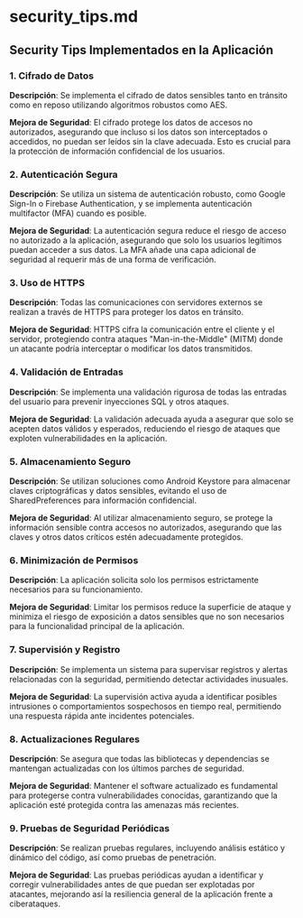 # security_tips.md

## Security Tips Implementados en la Aplicación

### 1. Cifrado de Datos
**Descripción**: Se implementa el cifrado de datos sensibles tanto en tránsito como en reposo utilizando algoritmos robustos como AES.

**Mejora de Seguridad**: El cifrado protege los datos de accesos no autorizados, asegurando que incluso si los datos son interceptados o accedidos, no puedan ser leídos sin la clave adecuada. Esto es crucial para la protección de información confidencial de los usuarios.

### 2. Autenticación Segura
**Descripción**: Se utiliza un sistema de autenticación robusto, como Google Sign-In o Firebase Authentication, y se implementa autenticación multifactor (MFA) cuando es posible.

**Mejora de Seguridad**: La autenticación segura reduce el riesgo de acceso no autorizado a la aplicación, asegurando que solo los usuarios legítimos puedan acceder a sus datos. La MFA añade una capa adicional de seguridad al requerir más de una forma de verificación.

### 3. Uso de HTTPS
**Descripción**: Todas las comunicaciones con servidores externos se realizan a través de HTTPS para proteger los datos en tránsito.

**Mejora de Seguridad**: HTTPS cifra la comunicación entre el cliente y el servidor, protegiendo contra ataques "Man-in-the-Middle" (MITM) donde un atacante podría interceptar o modificar los datos transmitidos.

### 4. Validación de Entradas
**Descripción**: Se implementa una validación rigurosa de todas las entradas del usuario para prevenir inyecciones SQL y otros ataques.

**Mejora de Seguridad**: La validación adecuada ayuda a asegurar que solo se acepten datos válidos y esperados, reduciendo el riesgo de ataques que exploten vulnerabilidades en la aplicación.

### 5. Almacenamiento Seguro
**Descripción**: Se utilizan soluciones como Android Keystore para almacenar claves criptográficas y datos sensibles, evitando el uso de SharedPreferences para información confidencial.

**Mejora de Seguridad**: Al utilizar almacenamiento seguro, se protege la información sensible contra accesos no autorizados, asegurando que las claves y otros datos críticos estén adecuadamente protegidos.

### 6. Minimización de Permisos
**Descripción**: La aplicación solicita solo los permisos estrictamente necesarios para su funcionamiento.

**Mejora de Seguridad**: Limitar los permisos reduce la superficie de ataque y minimiza el riesgo de exposición a datos sensibles que no son necesarios para la funcionalidad principal de la aplicación.

### 7. Supervisión y Registro
**Descripción**: Se implementa un sistema para supervisar registros y alertas relacionadas con la seguridad, permitiendo detectar actividades inusuales.

**Mejora de Seguridad**: La supervisión activa ayuda a identificar posibles intrusiones o comportamientos sospechosos en tiempo real, permitiendo una respuesta rápida ante incidentes potenciales.

### 8. Actualizaciones Regulares
**Descripción**: Se asegura que todas las bibliotecas y dependencias se mantengan actualizadas con los últimos parches de seguridad.

**Mejora de Seguridad**: Mantener el software actualizado es fundamental para protegerse contra vulnerabilidades conocidas, garantizando que la aplicación esté protegida contra las amenazas más recientes.

### 9. Pruebas de Seguridad Periódicas
**Descripción**: Se realizan pruebas regulares, incluyendo análisis estático y dinámico del código, así como pruebas de penetración.

**Mejora de Seguridad**: Las pruebas periódicas ayudan a identificar y corregir vulnerabilidades antes de que puedan ser explotadas por atacantes, mejorando así la resiliencia general de la aplicación frente a ciberataques.

